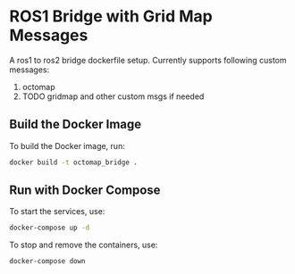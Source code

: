 # ROS1 Bridge with Grid Map Messages
A ros1 to ros2 bridge dockerfile setup. Currently supports following custom messages:

1. octomap
2. TODO gridmap and other custom msgs if needed

## Build the Docker Image
To build the Docker image, run:
```bash
docker build -t octomap_bridge .
```

## Run with Docker Compose
To start the services, use:
```bash
docker-compose up -d
```

To stop and remove the containers, use:
```bash
docker-compose down
```